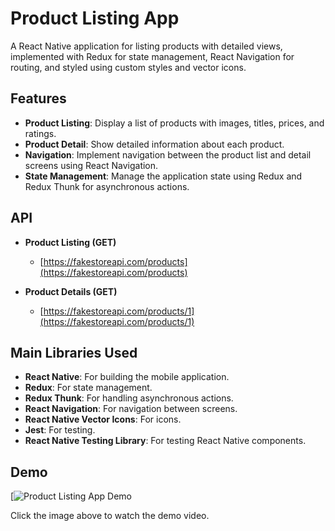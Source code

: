 # Product Listing App

A React Native application for listing products with detailed views, implemented with Redux for state management, React Navigation for routing, and styled using custom styles and vector icons.

## Features

- **Product Listing**: Display a list of products with images, titles, prices, and ratings.
- **Product Detail**: Show detailed information about each product.
- **Navigation**: Implement navigation between the product list and detail screens using React Navigation.
- **State Management**: Manage the application state using Redux and Redux Thunk for asynchronous actions.

## API

  - **Product Listing (GET)**
    - [https://fakestoreapi.com/products](https://fakestoreapi.com/products)

  - **Product Details (GET)**
    - [https://fakestoreapi.com/products/1](https://fakestoreapi.com/products/1)

## Main Libraries Used

- **React Native**: For building the mobile application.
- **Redux**: For state management.
- **Redux Thunk**: For handling asynchronous actions.
- **React Navigation**: For navigation between screens.
- **React Native Vector Icons**: For icons.
- **Jest**: For testing.
- **React Native Testing Library**: For testing React Native components.

## Demo

[![Product Listing App Demo](https://drive.google.com/file/d/1b0RSjKTCHiJQV6XOE8OXQKVDZI2Fvk21/view?usp=drive_link)

Click the image above to watch the demo video.

